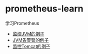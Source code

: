 # prometheus-learn

学习Prometheus

* [监控JVM的例子](jvm-monitoring)
* [JVM告警警的例子](jvm-alerting)
* [监控Tomcat的例子](tomcat8)